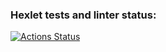 ### Hexlet tests and linter status:
[![Actions Status](https://github.com/RomanUtolin/python-project-51/workflows/hexlet-check/badge.svg)](https://github.com/RomanUtolin/python-project-51/actions)